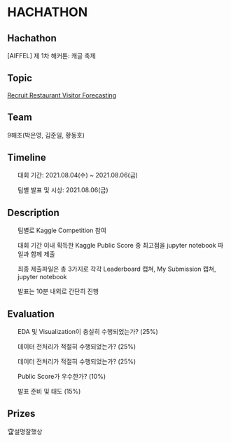 # HACHATHON


## Hachathon
[AIFFEL] 제 1차 해커톤: 캐글 축제

## Topic
[Recruit Restaurant Visitor Forecasting](https://www.kaggle.com/c/recruit-restaurant-visitor-forecasting)

## Team
9해조(박은영, 김준일, 황동호)

## Timeline
<ul>대회 기간: 2021.08.04(수) ~ 2021.08.06(금) </ul><ul>팀별 발표 및 시상: 2021.08.06(금)</ul>

## Description
<ul>팀별로 Kaggle Competition 참여 </ul> <ul> 대회 기간 이내 획득한 Kaggle Public Score 중 최고점을 jupyter notebook 파일과 함께 제출 </ul><ul> 최종 제출파일은 총 3가지로 각각 Leaderboard 캡쳐, My Submission 캡쳐, jupyter notebook</ul><ul> 발표는 10분 내외로 간단히 진행</ul>

## Evaluation
<ul> EDA 및 Visualization이 충실히 수행되었는가? (25%)</ul> <ul> 데이터 전처리가 적절히 수행되었는가? (25%)</ul> <ul> 데이터 전처리가 적절히 수행되었는가? (25%)</ul> <ul> Public Score가 우수한가? (10%)</ul> <ul> 발표 준비 및 태도 (15%)</ul>

## Prizes
🏆설명잘했상
